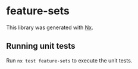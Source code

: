 # feature-sets

This library was generated with [Nx](https://nx.dev).

## Running unit tests

Run `nx test feature-sets` to execute the unit tests.
